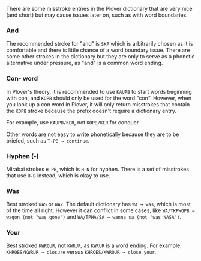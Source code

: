There are some misstroke entries in the Plover dictionary that are very nice (and short) but may cause issues later on, such as with word boundaries.

### And

The recommended stroke for "and" is `SKP` which is arbitrarily chosen as it is comfortable and there is little chance of a word boundary issue. There are some other strokes in the dictionary but they are only to serve as a phonetic alternative under pressure, as "and" is a common word ending.

### Con- word

In Plover's theory, it is recommended to use `KAUPB` to start words beginning with con, and `KOPB` should only be used for the word "con". However, when you look up a con word in Plover, it will only return misstrokes that contain the `KOPB` stroke because the prefix doesn't require a dictionary entry.

For example, use `KAUPB/KER`, not `KOPB/KER` for conquer.

Other words are not easy to write phonetically because they are to be briefed, such as `T-PB → continue`.

### Hyphen (-)

Mirabai strokes `H-PB`, which is `H-N` for hyphen. There is a set of misstrokes that use `H-B` instead, which is okay to use.

### Was

Best stroked `WAS` or `WAZ`. The default dictionary has `WA → was`, which is most of the time all right. However it can conflict in some cases, like `WA/TKPWOPB → wagon (not "was gone")` and `WA/TPHA/SA → wanna sa (not "was NASA")`.

### Your

Best stroked `KWROUR`, not `KWRUR`, as `KWRUR` is a word ending. For example, `KHROES/KWRUR → closure` versus `KHROES/KWROUR → close your`.

